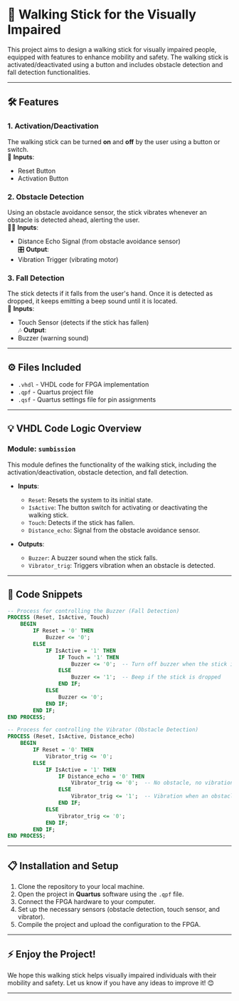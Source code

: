 
# 🦯 Walking Stick for the Visually Impaired

This project aims to design a walking stick for visually impaired people, equipped with features to enhance mobility and safety. The walking stick is activated/deactivated using a button and includes obstacle detection and fall detection functionalities.

---

## 🛠️ Features

### 1. **Activation/Deactivation**  
The walking stick can be turned **on** and **off** by the user using a button or switch.  
📲 **Inputs**:  
- Reset Button  
- Activation Button

### 2. **Obstacle Detection**  
Using an obstacle avoidance sensor, the stick vibrates whenever an obstacle is detected ahead, alerting the user.  
🕵️‍♂️ **Inputs**:  
- Distance Echo Signal (from obstacle avoidance sensor)  
🎛️ **Output**:  
- Vibration Trigger (vibrating motor)

### 3. **Fall Detection**  
The stick detects if it falls from the user's hand. Once it is detected as dropped, it keeps emitting a beep sound until it is located.  
🧠 **Inputs**:  
- Touch Sensor (detects if the stick has fallen)  
🎶 **Output**:  
- Buzzer (warning sound)

---

## ⚙️ Files Included

- `.vhdl` - VHDL code for FPGA implementation  
- `.qpf` - Quartus project file  
- `.qsf` - Quartus settings file for pin assignments  

---

## 💡 VHDL Code Logic Overview

### **Module: `sumbission`**  
This module defines the functionality of the walking stick, including the activation/deactivation, obstacle detection, and fall detection.

- **Inputs**:  
  - `Reset`: Resets the system to its initial state.  
  - `IsActive`: The button switch for activating or deactivating the walking stick.  
  - `Touch`: Detects if the stick has fallen.  
  - `Distance_echo`: Signal from the obstacle avoidance sensor.  

- **Outputs**:  
  - `Buzzer`: A buzzer sound when the stick falls.  
  - `Vibrator_trig`: Triggers vibration when an obstacle is detected.

---

## 📝 Code Snippets

```vhdl
-- Process for controlling the Buzzer (Fall Detection)
PROCESS (Reset, IsActive, Touch)
    BEGIN
        IF Reset = '0' THEN 
            Buzzer <= '0'; 
        ELSE
            IF IsActive = '1' THEN
                IF Touch = '1' THEN 
                    Buzzer <= '0';  -- Turn off buzzer when the stick is not dropped
                ELSE 
                    Buzzer <= '1';  -- Beep if the stick is dropped
                END IF;
            ELSE 
                Buzzer <= '0'; 
            END IF;
        END IF;
END PROCESS;
```

```vhdl
-- Process for controlling the Vibrator (Obstacle Detection)
PROCESS (Reset, IsActive, Distance_echo)
    BEGIN
        IF Reset = '0' THEN 
            Vibrator_trig <= '0'; 
        ELSE
            IF IsActive = '1' THEN
                IF Distance_echo = '0' THEN 
                    Vibrator_trig <= '0';  -- No obstacle, no vibration
                ELSE 
                    Vibrator_trig <= '1';  -- Vibration when an obstacle is detected
                END IF;
            ELSE 
                Vibrator_trig <= '0'; 
            END IF;
        END IF;
END PROCESS;
```

---

## 📋 Installation and Setup

1. Clone the repository to your local machine.
2. Open the project in **Quartus** software using the `.qpf` file.
3. Connect the FPGA hardware to your computer.
4. Set up the necessary sensors (obstacle detection, touch sensor, and vibrator).
5. Compile the project and upload the configuration to the FPGA.

---

## ⚡️ Enjoy the Project!  

We hope this walking stick helps visually impaired individuals with their mobility and safety. Let us know if you have any ideas to improve it! 😊

---
